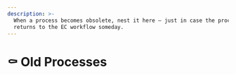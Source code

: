 ```yaml
---
description: >-
  When a process becomes obsolete, nest it here — just in case the process
  returns to the EC workflow someday.
---
```


# ⚰ Old Processes


